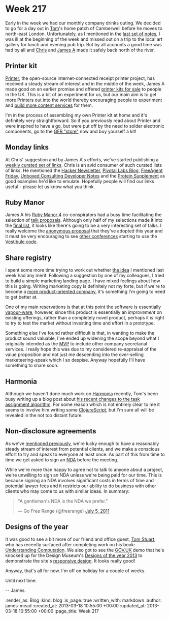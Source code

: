 Week 217
========

Early in the week we had our monthly company drinks outing. We decided to go for a day out in [Tom](/tom-ward)'s home patch of Camberwell before he moves to north-east London. Unfortunately, as I mentioned in the [last set of notes](/week-216), I was ill at the beginning of the week and missed out on a trip to the local art gallery for lunch and evening pub trip. But by all accounts a good time was had by all and [Chris](/chris-roos) and [James A](/james-adam) made it safely back north of the river.

## Printer kit

[Printer](/hello-printer), the open-source internet-connected receipt printer project, has received a steady stream of interest and in the middle of the week, James A made good on an earlier promise and offered [printer kits for sale](/printer-kit) to people in the UK. This is a bit of an experiment for us, but our main aim is to get more Printers out into the world thereby encouraging people to experiment and [build more content services](https://github.com/freerange/printer/wiki/Building-content-services) for them.

I'm in the process of assembling my own Printer kit at home and it's definitely very straightforward. So if you previously read about Printer and were inspired to have a go, but were put off by the need to solder electronic components, go to the [GFR "store"](/printer-kit) now and buy yourself a kit!

## Monday links

At Chris' suggestion and by James A's efforts, we've started publishing a [weekly curated set of links](/week-218-links). Chris is an avid consumer of such curated lists of links. He mentioned the [Hacker Newsletter][], [Pivotal Labs Blog][], [FreeAgent Friday][], [Unboxed Consulting Developer Notes][] and the [Protein Supplement][] as good examples he'd like to emulate. Hopefully people will find our links useful - please let us know what you think.

## Ruby Manor

James A his [Ruby Manor 4][] co-conspirators had a busy time facilitating the selection of [talk proposals](http://vestibule.rubymanor.org/proposals). Although only half of my selections made it into the [final list](http://vestibule.rubymanor.org/selections), it looks like there's going to be a very interesting set of talks. I really welcome the [anonymous proposal](http://vestibule.rubymanor.org/anonymous-proposals) that they've adopted this year and it must be very encouraging to see [other conferences](http://vestibule.uikonf.com/proposals) starting to use the [Vestibule code][].

## Share registry

I spent some more time trying to work out whether [the idea](/week-216#share-registry) I mentioned last week had any merit. Following a suggestion by one of my colleagues, I tried to build a simple marketing landing page. I have mixed feelings about how this is going. Writing marketing copy is definitely not my forte, but if we're to become a [more product-oriented company](/week-210#products-and-services), it's something I'm going to need to get better at.

One of my main reservations is that at this point the software is essentially [vapour-ware][], however, since this product is essentially an _improvement_ on existing offerings, rather than a completely novel product, perhaps it _is_ right to try to test the market without investing time and effort in a prototype.

Something else I've found rather difficult is that, in wanting to make the product sound valuable, I've ended up widening the scope beyond what I originally intended as the [MVP][] to include other company secretarial services. I really hope this was due to my considered re-appraisal of the value proposition and not just me descending into the over-selling marketeering-speak which I so despise. Anyway hopefully I'll have something to share soon.

## Harmonia

Although we haven't done much work on [Harmonia][] recently, Tom's been busy writing up a blog post about [his recent changes to the task assignment algorithm](/week-216#fair-harmonia). For some reason which is not entirely clear to me it seems to involve him writing some [ClojureScript][], but I'm sure all will be revealed in the not too distant future.

## Non-disclosure agreements

As we've [mentioned previously](/week-172#businessing--rfps), we're lucky enough to have a reasonably steady stream of interest from potential clients, and we make a conscious effort to try and speak to everyone at least once. As part of this from time to time we get asked to sign an [NDA](http://en.wikipedia.org/wiki/Non-disclosure_agreement) before the meeting.

While we're more than happy to agree not to talk to anyone about a project, we're unwilling to sign an NDA unless we're being paid for our time. This is because signing an NDA involves significant costs in terms of time and potential lawyer fees and it restricts our ability to do business with other clients who may come to us with similar ideas. In summary:

<blockquote class="twitter-tweet"><p>"A gentleman's NDA is the NDA we prefer."</p>&mdash; Go Free Range (@freerange) <a href="https://twitter.com/freerange/status/88203164486090752">July 5, 2011</a></blockquote>
<script async src="//platform.twitter.com/widgets.js" charset="utf-8"></script>

## Designs of the year

It was good to see a bit more of our friend and office guest, [Tom Stuart][], who has recently surfaced after completing work on his book: [Understanding Computation][]. We also got to see the [GOV.UK][] demo that he's knocked up for the Design Museum's [Designs of the year 2013][] to demonstrate the site's [responsive design](http://digital.cabinetoffice.gov.uk/2012/11/02/designing-for-different-devices/). It looks really good!

Anyway, that's all for now. I'm off on holiday for a couple of weeks.

Until next time.

-- James.

[Hacker Newsletter]: http://www.hackernewsletter.com/
[Pivotal Labs Blog]: http://pivotallabs.com/community/
[FreeAgent Friday]: http://www.freeagent.com/categories/freeagentfriday
[Unboxed Consulting Developer Notes]: http://www.unboxedconsulting.com/blog
[Protein Supplement]: http://www.prote.in/supplement
[Ruby Manor 4]: http://rubymanor.org/4/
[Vestibule code]: https://github.com/rubymanor/vestibule
[vapour-ware]: http://en.wikipedia.org/wiki/Vaporware
[MVP]: http://www.startuplessonslearned.com/2009/08/minimum-viable-product-guide.html
[Harmonia]: https://harmonia.io
[ClojureScript]: https://github.com/clojure/clojurescript
[Tom Stuart]: http://twitter.com/tomstuart
[Understanding Computation]: http://shop.oreilly.com/product/0636920025481.do
[GOV.UK]: http://www.gov.uk
[Designs of the year 2013]: http://designmuseum.org/exhibitions/2013/designs-of-the-year-2013


:render_as: Blog
:kind: blog
:is_page: true
:written_with: markdown
:author: james-mead
:created_at: 2013-03-18 10:55:00 +00:00
:updated_at: 2013-03-18 10:55:00 +00:00
:page_title: Week 217
